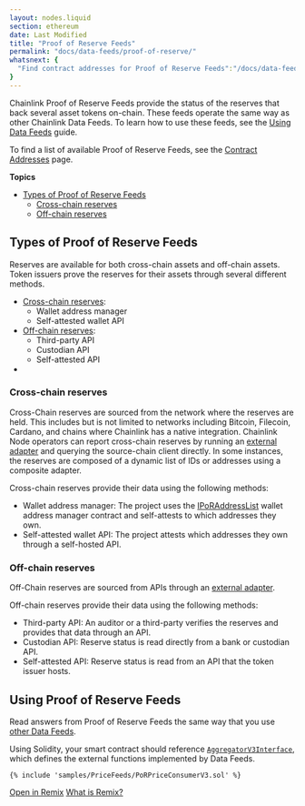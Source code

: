 ```yaml
---
layout: nodes.liquid
section: ethereum
date: Last Modified
title: "Proof of Reserve Feeds"
permalink: "docs/data-feeds/proof-of-reserve/"
whatsnext: {
  "Find contract addresses for Proof of Reserve Feeds":"/docs/data-feeds/proof-of-reserve/addresses/"
}
---
```


Chainlink Proof of Reserve Feeds provide the status of the reserves that back several asset tokens on-chain. These feeds operate the same way as other Chainlink Data Feeds. To learn how to use these feeds, see the [Using Data Feeds](/docs/data-feeds/price-feeds/) guide.

To find a list of available Proof of Reserve Feeds, see the [Contract Addresses](/docs/data-feeds/proof-of-reserve/addresses/) page.

**Topics**

- [Types of Proof of Reserve Feeds](#types-of-proof-of-reserve-feeds)
  - [Cross-chain reserves]()
  - [Off-chain reserves]()

## Types of Proof of Reserve Feeds

Reserves are available for both cross-chain assets and off-chain assets. Token issuers prove the reserves for their assets through several different methods. 

- [Cross-chain reserves](#cross-chain-reserves):
  - Wallet address manager
  - Self-attested wallet API
- [Off-chain reserves](#off-chain-reserves):
  - Third-party API
  - Custodian API
  - Self-attested API
- []()

### Cross-chain reserves

Cross-Chain reserves are sourced from the network where the reserves are held. This includes but is not limited to networks including Bitcoin, Filecoin, Cardano, and chains where Chainlink has a native integration. Chainlink Node operators can report cross-chain reserves by running an [external adapter](/docs/external-adapters/) and querying the source-chain client directly. In some instances, the reserves are composed of a dynamic list of IDs or addresses using a composite adapter.

Cross-chain reserves provide their data using the following methods:

- Wallet address manager: The project uses the [IPoRAddressList](https://github.com/smartcontractkit/chainlink/blob/develop/contracts/src/v0.8/interfaces/PoRAddressList.sol) wallet address manager contract and self-attests to which addresses they own.
- Self-attested wallet API: The project attests which addresses they own through a self-hosted API.

### Off-chain reserves

Off-Chain reserves are sourced from APIs through an [external adapter](/docs/external-adapters/).

Off-chain reserves provide their data using the following methods:

- Third-party API: An auditor or a third-party verifies the reserves and provides that data through an API.
- Custodian API: Reserve status is read directly from a bank or custodian API.
- Self-attested API: Reserve status is read from an API that the token issuer hosts.

## Using Proof of Reserve Feeds

Read answers from Proof of Reserve Feeds the same way that you use [other Data Feeds](/docs/data-feeds/price-feeds/).

Using Solidity, your smart contract should reference [`AggregatorV3Interface`](https://github.com/smartcontractkit/chainlink/blob/master/contracts/src/v0.8/interfaces/AggregatorV3Interface.sol), which defines the external functions implemented by Data Feeds.

```solidity Goerli
{% include 'samples/PriceFeeds/PoRPriceConsumerV3.sol' %}
```

<div class="remix-callout">
      <a href="https://remix.ethereum.org/#url=https://docs.chain.link/samples/PriceFeeds/PoRPriceConsumerV3.sol" target="_blank" >Open in Remix</a>
      <a href="/docs/conceptual-overview/#what-is-remix">What is Remix?</a>
</div>